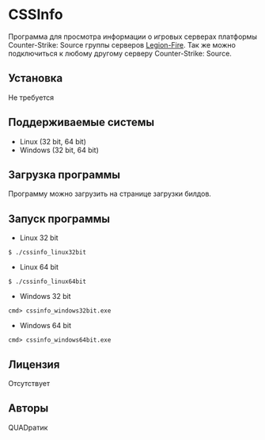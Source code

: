 # CSSInfo

Программа для просмотра информации о игровых серверах платформы Counter-Strike: Source группы серверов [Legion-Fire](https://legion-fire.ru/).
Так же можно подключиться к любому другому серверу Counter-Strike: Source.


## Установка

Не требуется

## Поддерживаемые системы

* Linux (32 bit, 64 bit)
* Windows (32 bit, 64 bit)

## Загрузка программы

Программу можно загрузить на странице загрузки билдов.

## Запуск программы

* Linux 32 bit

```
$ ./cssinfo_linux32bit
```

* Linux 64 bit

```
$ ./cssinfo_linux64bit
```

* Windows 32 bit

```
cmd> cssinfo_windows32bit.exe
```

* Windows 64 bit

```
cmd> cssinfo_windows64bit.exe
```

## Лицензия

Отсутствует

## Авторы

QUADратик
